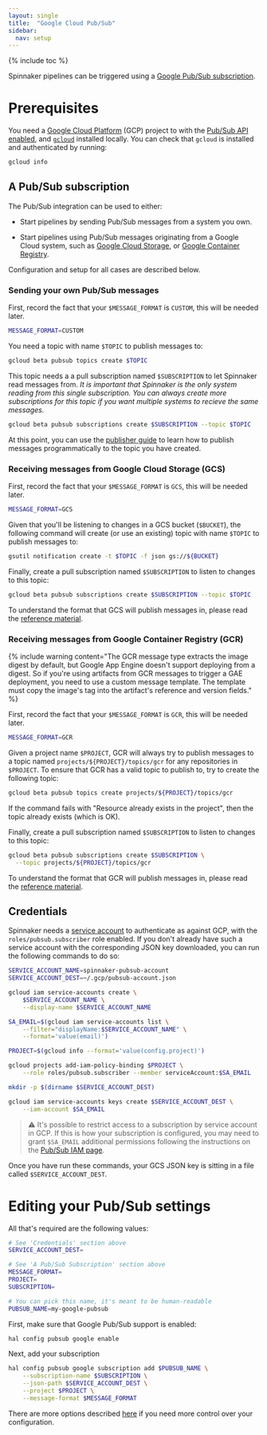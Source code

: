 ```yaml
---
layout: single
title:  "Google Cloud Pub/Sub"
sidebar:
  nav: setup
---
```


{% include toc %}

Spinnaker pipelines can be triggered using a [Google Pub/Sub
subscription](https://cloud.google.com/pubsub/docs/overview).

# Prerequisites

You need a [Google Cloud Platform](https://cloud.google.com/) (GCP) project to
with the [Pub/Sub API
enabled](https://pantheon.corp.google.com/apis/api/pubsub.googleapis.com), and
[`gcloud`](https://cloud.google.com/sdk/downloads) installed locally.  You can
check that `gcloud` is installed and authenticated by running:

```bash
gcloud info
```

## A Pub/Sub subscription

The Pub/Sub integration can be used to either:

* Start pipelines by sending Pub/Sub messages from a system you own.

* Start pipelines using Pub/Sub messages originating from a Google Cloud
  system, such as [Google Cloud Storage](https://cloud.google.com/storage/), or
  [Google Container Registry](https://cloud.google.com/container-registry/).

Configuration and setup for all cases are described below.

### Sending your own Pub/Sub messages

First, record the fact that your `$MESSAGE_FORMAT` is `CUSTOM`, this will be
needed later.

```bash
MESSAGE_FORMAT=CUSTOM
```

You need a topic with name `$TOPIC` to publish messages to:

```bash
gcloud beta pubsub topics create $TOPIC
```

This topic needs a a pull subscription named `$SUBSCRIPTION` to let Spinnaker
read messages from. _It is important that Spinnaker is the only system reading
from this single subscription. You can always create more subscriptions for
this topic if you want multiple systems to recieve the same messages._

```bash
gcloud beta pubsub subscriptions create $SUBSCRIPTION --topic $TOPIC
```

At this point, you can use the [publisher
guide](https://cloud.google.com/pubsub/docs/publisher) to learn how to publish
messages programmatically to the topic you have created.

### Receiving messages from Google Cloud Storage (GCS)

First, record the fact that your `$MESSAGE_FORMAT` is `GCS`, this will be
needed later.

```bash
MESSAGE_FORMAT=GCS
```

Given that you'll be listening to changes in a GCS bucket (`$BUCKET`), the
following command will create (or use an existing) topic with name `$TOPIC` to
publish messages to:

```bash
gsutil notification create -t $TOPIC -f json gs://${BUCKET}
```

Finally, create a pull subscription named `$SUBSCRIPTION` to listen to changes
to this topic:

```bash
gcloud beta pubsub subscriptions create $SUBSCRIPTION --topic $TOPIC
```

To understand the format that GCS will publish messages in, please read the
[reference
material](https://cloud.google.com/storage/docs/pubsub-notifications).

### Receiving messages from Google Container Registry (GCR)

{% include
   warning
   content="The GCR message type extracts the image digest by default, but
   Google App Engine doesn't support deploying from a digest. So if you're
   using artifacts from GCR messages to trigger a GAE deployment, you need
   to use a custom message template. The template must copy the image's tag
   into the artifact's reference and version fields."
%}

First, record the fact that your `$MESSAGE_FORMAT` is `GCR`, this will be
needed later.

```bash
MESSAGE_FORMAT=GCR
```

Given a project name `$PROJECT`, GCR will always try to publish messages to a
topic named `projects/${PROJECT}/topics/gcr` for any repositories in
`$PROJECT`. To ensure that GCR has a valid topic to publish to, try to create
the following topic:

```bash
gcloud beta pubsub topics create projects/${PROJECT}/topics/gcr
```

If the command fails with "Resource already exists in the project", then the
topic already exists (which is OK).

Finally, create a pull subscription named `$SUBSCRIPTION` to listen to changes
to this topic:

```bash
gcloud beta pubsub subscriptions create $SUBSCRIPTION \
  --topic projects/${PROJECT}/topics/gcr
```

To understand the format that GCR will publish messages in, please read the
[reference
material](https://cloud.google.com/container-registry/docs/configuring-notifications).

## Credentials

Spinnaker needs a [service
account](https://cloud.google.com/compute/docs/access/service-accounts) to
authenticate as against GCP, with the `roles/pubsub.subscriber` role enabled. If
you don't already have such a service account with the corresponding JSON key
downloaded, you can run the following commands to do so:

```bash
SERVICE_ACCOUNT_NAME=spinnaker-pubsub-account
SERVICE_ACCOUNT_DEST=~/.gcp/pubsub-account.json

gcloud iam service-accounts create \
    $SERVICE_ACCOUNT_NAME \
    --display-name $SERVICE_ACCOUNT_NAME

SA_EMAIL=$(gcloud iam service-accounts list \
    --filter="displayName:$SERVICE_ACCOUNT_NAME" \
    --format='value(email)')

PROJECT=$(gcloud info --format='value(config.project)')

gcloud projects add-iam-policy-binding $PROJECT \
    --role roles/pubsub.subscriber --member serviceAccount:$SA_EMAIL

mkdir -p $(dirname $SERVICE_ACCOUNT_DEST)

gcloud iam service-accounts keys create $SERVICE_ACCOUNT_DEST \
    --iam-account $SA_EMAIL
```

> :warning: It's possible to restrict access to a subscription by service
> account in GCP. If this is how your subscription is configured, you may need
> to grant `$SA_EMAIL` additional permissions following the instructions on the
> [Pub/Sub IAM page](https://cloud.google.com/pubsub/docs/access_control).

Once you have run these commands, your GCS JSON key is sitting in a file
called `$SERVICE_ACCOUNT_DEST`.

# Editing your Pub/Sub settings

All that's required are the following values:

```bash
# See 'Credentials' section above
SERVICE_ACCOUNT_DEST=

# See 'A Pub/Sub Subscription' section above
MESSAGE_FORMAT=
PROJECT=
SUBSCRIPTION=

# You can pick this name, it's meant to be human-readable
PUBSUB_NAME=my-google-pubsub
```

First, make sure that Google Pub/Sub support is enabled:

```bash
hal config pubsub google enable
```

Next, add your subscription

```bash
hal config pubsub google subscription add $PUBSUB_NAME \
    --subscription-name $SUBSCRIPTION \
    --json-path $SERVICE_ACCOUNT_DEST \
    --project $PROJECT \
    --message-format $MESSAGE_FORMAT
```

There are more options described
[here](/reference/halyard/commands/#hal-config-pubsub-google-subscription-edit)
if you need more control over your configuration.
